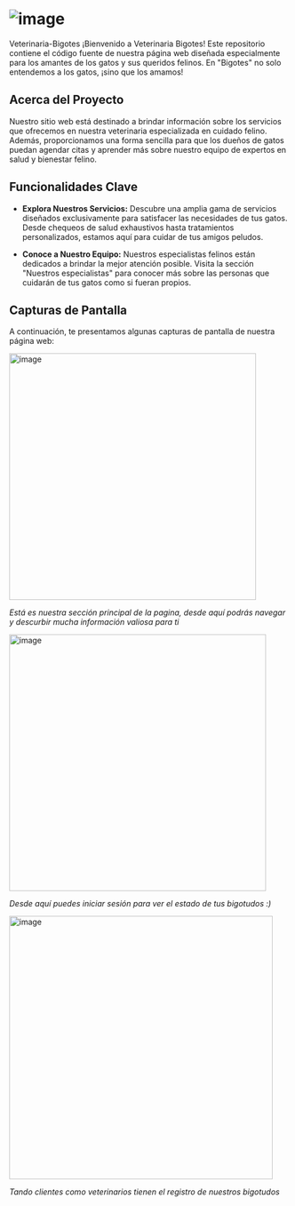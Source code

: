 # ![image](https://github.com/parraluisa/Veterinaria-Bigotes/assets/79608753/7cfd719a-c63b-4626-ac42-bb8fc9f87e33)
Veterinaria-Bigotes
¡Bienvenido a Veterinaria Bigotes! Este repositorio contiene el código fuente de nuestra página web diseñada especialmente para los amantes de los gatos y sus queridos felinos. En "Bigotes" no solo entendemos a los gatos, ¡sino que los amamos!

## Acerca del Proyecto

Nuestro sitio web está destinado a brindar información sobre los servicios que ofrecemos en nuestra veterinaria especializada en cuidado felino. Además, proporcionamos una forma sencilla para que los dueños de gatos puedan agendar citas y aprender más sobre nuestro equipo de expertos en salud y bienestar felino.

## Funcionalidades Clave

- **Explora Nuestros Servicios:** Descubre una amplia gama de servicios diseñados exclusivamente para satisfacer las necesidades de tus gatos. Desde chequeos de salud exhaustivos hasta tratamientos personalizados, estamos aquí para cuidar de tus amigos peludos.

- **Conoce a Nuestro Equipo:** Nuestros especialistas felinos están dedicados a brindar la mejor atención posible. Visita la sección "Nuestros especialistas" para conocer más sobre las personas que cuidarán de tus gatos como si fueran propios.

## Capturas de Pantalla

A continuación, te presentamos algunas capturas de pantalla de nuestra página web:

<img width="444" alt="image" src="https://github.com/parraluisa/Veterinaria-Bigotes/assets/79608753/63873922-6e82-4a1f-b063-a11d1475871d">

*Está es nuestra sección principal de la pagina, desde aquí podrás navegar y descurbir mucha información valiosa para ti*

<img width="462" alt="image" src="https://github.com/parraluisa/Veterinaria-Bigotes/assets/79608753/e3e8dae3-1365-470f-b6f1-4f437bce4fc7">

*Desde aquí puedes iniciar sesión para ver el estado de tus bigotudos :)*


<img width="474" alt="image" src="https://github.com/parraluisa/Veterinaria-Bigotes/assets/79608753/1ea08cbf-3bbd-490e-bbab-6f2fb83227b9">

*Tando clientes como veterinarios tienen el registro de nuestros bigotudos*




